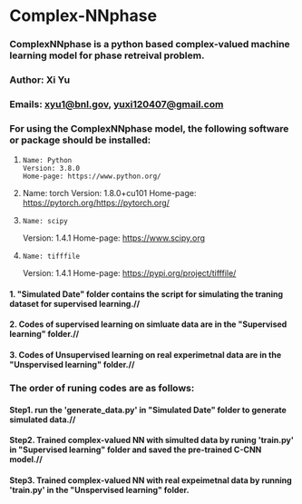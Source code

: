 # Complex-NNphase

### ComplexNNphase is a python based complex-valued machine learning model for phase retreival problem. 

### Author: Xi Yu

### Emails: xyu1@bnl.gov, yuxi120407@gmail.com

### For using the ComplexNNphase model, the following software or package should be installed:

01.     Name: Python 
        Version: 3.8.0
        Home-page: https://www.python.org/
 
02.	Name: torch
	Version: 1.8.0+cu101
	Home-page: https://pytorch.org/https://pytorch.org/

03.     Name: scipy
	Version: 1.4.1
	Home-page: https://www.scipy.org

04.     Name: tifffile
	Version: 1.4.1
	Home-page: https://pypi.org/project/tifffile/

#### 1. "Simulated Date" folder contains the script for simulating the traning dataset for supervised learning.//
#### 2. Codes of supervised learning on simluate data are in the "Supervised learning" folder.//
#### 3. Codes of Unsupervised learning on real experimetnal data are in the "Unspervised learning" folder.//

### The order of runing codes are as follows:
#### Step1. run the 'generate_data.py' in "Simulated Date" folder to generate simulated data.//
#### Step2. Trained complex-valued NN with simulted data by runing 'train.py' in "Supervised learning" folder and saved the pre-trained C-CNN model.//
#### Step3. Trained complex-valued NN with real expeimetnal data by running 'train.py' in the "Unspervised learning" folder.
